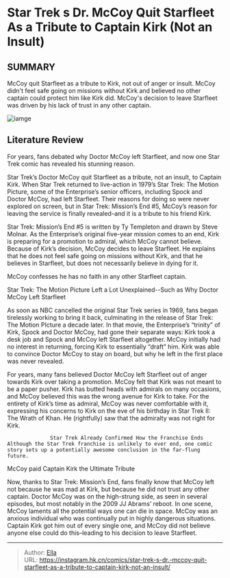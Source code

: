 # Star Trek s Dr. McCoy Quit Starfleet As a Tribute to Captain Kirk (Not an Insult)


## SUMMARY 



  McCoy quit Starfleet as a tribute to Kirk, not out of anger or insult.   McCoy didn&#39;t feel safe going on missions without Kirk and believed no other captain could protect him like Kirk did.   McCoy&#39;s decision to leave Starfleet was driven by his lack of trust in any other captain.  

![iamge](https://static1.srcdn.com/wordpress/wp-content/uploads/bones-mccoy-with-tricorder.jpg)

## Literature Review

For years, fans debated why Doctor McCoy left Starfleet, and now one Star Trek comic has revealed his stunning reason.




Star Trek’s Doctor McCoy quit Starfleet as a tribute, not an insult, to Captain Kirk. When Star Trek returned to live-action in 1979’s Star Trek: The Motion Picture, some of the Enterprise’s senior officers, including Spock and Doctor McCoy, had left Starfleet. Their reasons for doing so were never explored on screen, but in Star Trek: Mission’s End #5, McCoy’s reason for leaving the service is finally revealed–and it is a tribute to his friend Kirk.




Star Trek: Mission’s End #5 is written by Ty Templeton and drawn by Steve Molnar. As the Enterprise’s original five-year mission comes to an end, Kirk is preparing for a promotion to admiral, which McCoy cannot believe. Because of Kirk’s decision, McCoy decides to leave Starfleet. He explains that he does not feel safe going on missions without Kirk, and that he believes in Starfleet, but does not necessarily believe in dying for it.

          

McCoy confesses he has no faith in any other Starfleet captain.


 Star Trek: The Motion Picture Left a Lot Unexplained--Such as Why Doctor McCoy Left Starfleet 
          

As soon as NBC cancelled the original Star Trek series in 1969, fans began tirelessly working to bring it back, culminating in the release of Star Trek: The Motion PIcture a decade later. In that movie, the Enterprise’s “trinity” of Kirk, Spock and Doctor McCoy, had gone their separate ways: Kirk took a desk job and Spock and McCoy left Starfleet altogether. McCoy initially had no interest in returning, forcing Kirk to essentially “draft” him. Kirk was able to convince Doctor McCoy to stay on board, but why he left in the first place was never revealed.




For years, many fans believed Doctor McCoy left Starfleet out of anger towards Kirk over taking a promotion. McCoy felt that Kirk was not meant to be a paper pusher. Kirk has butted heads with admirals on many occasions, and McCoy believed this was the wrong avenue for Kirk to take. For the entirety of Kirk’s time as admiral, McCoy was never comfortable with it, expressing his concerns to Kirk on the eve of his birthday in Star Trek II: The Wrath of Khan. He (rightfully) saw that the admiralty was not right for Kirk.

                  Star Trek Already Confirmed How the Franchise Ends   Although the Star Trek franchise is unlikely to ever end, one comic story sets up a potentially awesome conclusion in the far-flung future.   



 McCoy paid Captain Kirk the Ultimate Tribute 
          




Now, thanks to Star Trek: Mission’s End, fans finally know that McCoy left not because he was mad at Kirk, but because he did not trust any other captain. Doctor McCoy was on the high-strung side, as seen in several episodes, but most notably in the 2009 JJ Abrams’ reboot. In one scene, McCoy laments all the potential ways one can die in space. McCoy was an anxious individual who was continually put in highly dangerous situations. Captain Kirk got him out of every single one, and McCoy did not believe anyone else could do this–leading to his decision to leave Starfleet.



---

> Author: [Ella](https://instagram.hk.cn/)  
> URL: https://instagram.hk.cn/comics/star-trek-s-dr.-mccoy-quit-starfleet-as-a-tribute-to-captain-kirk-not-an-insult/  

